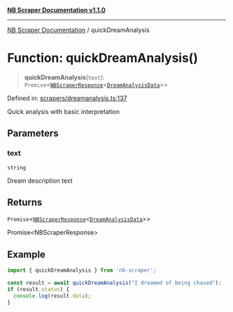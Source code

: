 [**NB Scraper Documentation v1.1.0**](../README.md)

***

[NB Scraper Documentation](../globals.md) / quickDreamAnalysis

# Function: quickDreamAnalysis()

> **quickDreamAnalysis**(`text`): `Promise`\<[`NBScraperResponse`](../interfaces/NBScraperResponse.md)\<[`DreamAnalysisData`](../interfaces/DreamAnalysisData.md)\>\>

Defined in: [scrapers/dreamanalysis.ts:137](https://github.com/Chakszzz/NB-Scraper/blob/a54b0d480231641a2da59c589f08af0cd80e90f8/app/scrapers/dreamanalysis.ts#L137)

Quick analysis with basic interpretation

## Parameters

### text

`string`

Dream description text

## Returns

`Promise`\<[`NBScraperResponse`](../interfaces/NBScraperResponse.md)\<[`DreamAnalysisData`](../interfaces/DreamAnalysisData.md)\>\>

Promise<NBScraperResponse<DreamAnalysisData>>

## Example

```typescript
import { quickDreamAnalysis } from 'nb-scraper';

const result = await quickDreamAnalysis("I dreamed of being chased");
if (result.status) {
  console.log(result.data);
}
```

